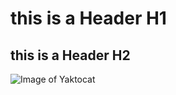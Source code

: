# this is a Header H1
## this is a Header H2

![Image of Yaktocat](https://octodex.github.com/images/yaktocat.png)
